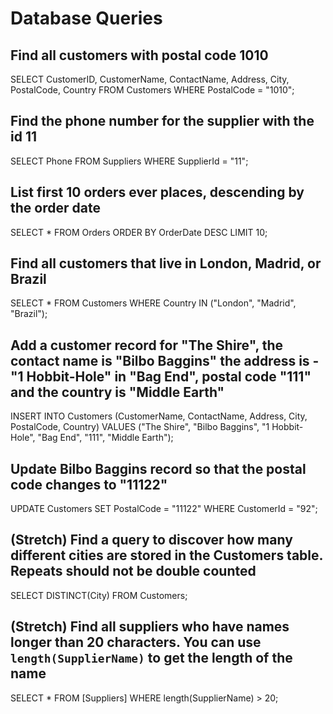 # Database Queries

## Find all customers with postal code 1010

SELECT CustomerID, CustomerName, ContactName, Address, City, PostalCode, Country FROM Customers WHERE PostalCode = "1010";

## Find the phone number for the supplier with the id 11

SELECT Phone FROM Suppliers WHERE SupplierId = "11";

## List first 10 orders ever places, descending by the order date

SELECT \* FROM Orders ORDER BY OrderDate DESC LIMIT 10;

## Find all customers that live in London, Madrid, or Brazil

SELECT \* FROM Customers WHERE Country IN ("London", "Madrid", "Brazil");

## Add a customer record for "The Shire", the contact name is "Bilbo Baggins" the address is -"1 Hobbit-Hole" in "Bag End", postal code "111" and the country is "Middle Earth"

INSERT INTO Customers (CustomerName, ContactName, Address, City, PostalCode, Country) VALUES ("The Shire", "Bilbo Baggins", "1 Hobbit-Hole", "Bag End", "111", "Middle Earth");

## Update Bilbo Baggins record so that the postal code changes to "11122"

UPDATE Customers SET PostalCode = "11122" WHERE CustomerId = "92";

## (Stretch) Find a query to discover how many different cities are stored in the Customers table. Repeats should not be double counted

SELECT DISTINCT(City) FROM Customers;

## (Stretch) Find all suppliers who have names longer than 20 characters. You can use `length(SupplierName)` to get the length of the name

SELECT \* FROM [Suppliers] WHERE length(SupplierName) > 20;
